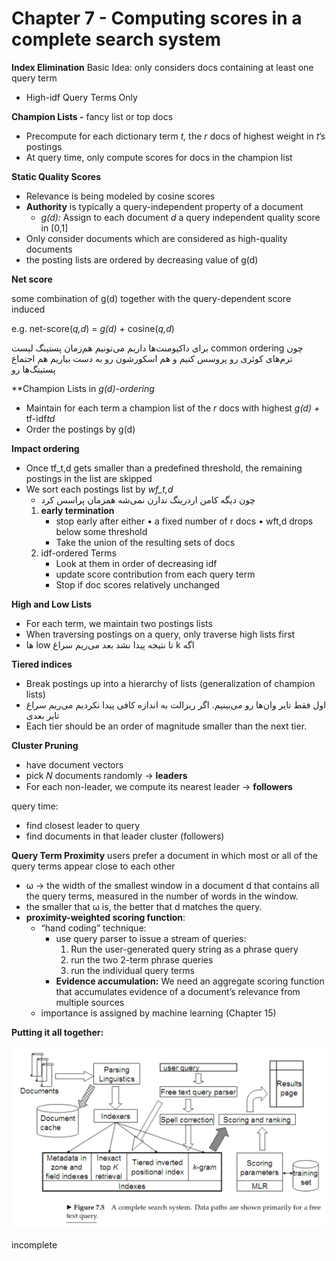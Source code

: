 # Chapter 7 - Computing scores in a complete search system

**Index Elimination**
Basic Idea: only considers docs containing at least one query term

- High-idf Query Terms Only

**Champion Lists -** fancy list or top docs

- Precompute for each dictionary term *t,* the *r* docs of highest weight in *t*’s postings
- At query time, only compute scores for docs in the champion list

**Static Quality Scores**

- Relevance is being modeled by cosine scores
- **Authority** is typically a query-independent property of a document
    - *g(d):* Assign to each document *d* a query independent quality score in [0,1]
- Only consider documents which are considered as high-quality documents
- the posting lists are ordered by decreasing value of g(d)

**Net score**

some combination of g(d) together with the query-dependent score induced

e.g. net-score(*q,d*) = *g(d) +* cosine(*q,d*)

‫چون common ordering برای داکیومنت‌ها داریم می‌تونیم هم‌زمان پستینگ لیست ترم‌های کوئری رو پروسس کنیم و هم اسکورشون رو به دست بیاریم هم اجتماع پستینگ‌ها رو

**Champion Lists in *g(d)-*ordering**

- Maintain for each term a champion list of the *r* docs with highest *g(d) +* tf-idf*td*
- Order the postings by g(d)

**Impact ordering**

- Once tf_t,d gets smaller than a predefined threshold, the remaining postings in the list are skipped
- We sort each postings list by *wf_t,d*
    - چون دیگه کامن اردرینگ ندارن نمی‌شه همزمان پراسس کرد
    1. **early termination**
        - stop early after either
        • a fixed number of r docs
        • wft,d drops below some threshold
        - Take the union of the resulting sets of docs
    2. idf-ordered Terms
        - Look at them in order of decreasing idf
        - update score contribution from each query term
        - Stop if doc scores relatively unchanged
        

**High and Low Lists**

- For each term, we maintain two postings lists
- When traversing postings on a query, only traverse high lists first
- ‫اگه k تا نتیجه پیدا نشد بعد می‌ریم سراغ low ها

**Tiered indices**

- Break postings up into a hierarchy of lists (generalization of champion lists)
- اول فقط تایر وان‌ها رو می‌بینیم. اگر ریزالت به اندازه کافی پیدا نکردیم می‌ریم سراغ تایر بعدی
- Each tier should be an order of magnitude smaller than the next tier.

**Cluster Pruning**

- have document vectors
- pick 𝑁 documents randomly → **leaders**
- For each non-leader, we compute its nearest leader → **followers**

query time:

- find closest leader to query
- find documents in that leader cluster (followers)

**Query Term Proximity**
users prefer a document in which most or all of the query terms appear close to each other

- ω → the width of the smallest window in a document d that contains all the query terms, measured in the number of words in the window.
- the smaller that ω is, the better that d matches the query.
- **proximity-weighted scoring function**:
    - “hand coding” technique:
        - use query parser to issue a stream of queries:
            1. Run the user-generated query string as a phrase query
            2. run the two 2-term phrase queries
            3. run the individual query terms
        - **Evidence accumulation:** We need an aggregate scoring function that accumulates evidence of a document’s relevance from multiple sources
    - importance is assigned by machine learning (Chapter 15)

**Putting it all together:**

![Screen Shot 2022-01-14 at 19.12.25.png](Chapter%207%20-%20Computing%20scores%20in%20a%20complete%20search%20%20dac96433c24640c59feb5460ee512296/Screen_Shot_2022-01-14_at_19.12.25.png)

incomplete